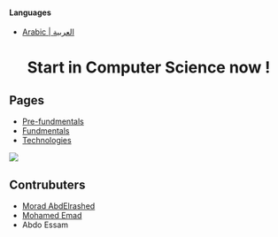 #### Languages

- [Arabic | العربية](./pages/ar/index.md)

<h1 align='center'>Start in Computer Science now !
</h1>

## Pages

- [Pre-fundmentals](./pages/en/pre-fundamentals.md)
- [Fundmentals](./pages/en/fundamentals.md)
- [Technologies](./pages/en/technologies.md)

<a href="https://hits.seeyoufarm.com"><img src="https://hits.seeyoufarm.com/api/count/incr/badge.svg?url=https%3A%2F%2Fzelakolase.github.io%2FCSFundamentals.github.io%2F&count_bg=%2379C83D&title_bg=%23555555&icon=&icon_color=%23E7E7E7&title=Page+Views&edge_flat=true"/></a>

## Contrubuters

- [Morad AbdElrashed](https://github.com/Zelakolase "Zelakolase")
- [Mohamed Emad](https://github.com/Hulxv "Hulxv")
- Abdo Essam
